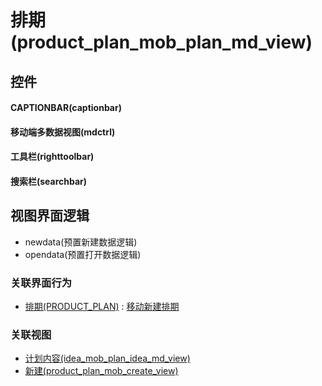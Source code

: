 # 排期(product_plan_mob_plan_md_view)  <!-- {docsify-ignore-all} -->



## 控件
#### CAPTIONBAR(captionbar)
#### 移动端多数据视图(mdctrl)
#### 工具栏(righttoolbar)
#### 搜索栏(searchbar)

## 视图界面逻辑
  * newdata(预置新建数据逻辑)
  * opendata(预置打开数据逻辑)


### 关联界面行为
  * [排期(PRODUCT_PLAN)](module/ProdMgmt/product_plan) : [移动新建排期](module/ProdMgmt/product_plan#界面行为)

### 关联视图
  * [计划内容(idea_mob_plan_idea_md_view)](app/view/idea_mob_plan_idea_md_view)
  * [新建(product_plan_mob_create_view)](app/view/product_plan_mob_create_view)

<script>
 const { createApp } = Vue
  createApp({
    data() {
      return {

      }
    }
  }).use(ElementPlus).mount('#app')
</script>
